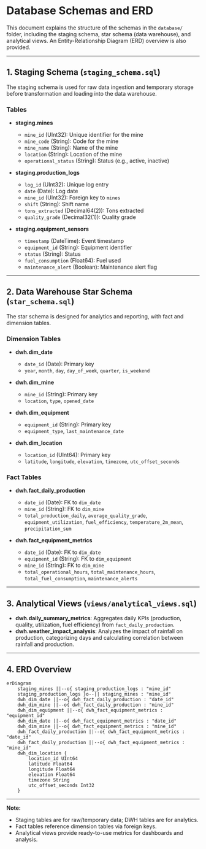 # Database Schemas and ERD

This document explains the structure of the schemas in the `database/` folder, including the staging schema, star schema (data warehouse), and analytical views. An Entity-Relationship Diagram (ERD) overview is also provided.

---

## 1. Staging Schema (`staging_schema.sql`)

The staging schema is used for raw data ingestion and temporary storage before transformation and loading into the data warehouse.

### Tables
- **staging.mines**
  - `mine_id` (UInt32): Unique identifier for the mine
  - `mine_code` (String): Code for the mine
  - `mine_name` (String): Name of the mine
  - `location` (String): Location of the mine
  - `operational_status` (String): Status (e.g., active, inactive)

- **staging.production_logs**
  - `log_id` (UInt32): Unique log entry
  - `date` (Date): Log date
  - `mine_id` (UInt32): Foreign key to `mines`
  - `shift` (String): Shift name
  - `tons_extracted` (Decimal64(2)): Tons extracted
  - `quality_grade` (Decimal32(1)): Quality grade

- **staging.equipment_sensors**
  - `timestamp` (DateTime): Event timestamp
  - `equipment_id` (String): Equipment identifier
  - `status` (String): Status
  - `fuel_consumption` (Float64): Fuel used
  - `maintenance_alert` (Boolean): Maintenance alert flag

---

## 2. Data Warehouse Star Schema (`star_schema.sql`)

The star schema is designed for analytics and reporting, with fact and dimension tables.

### Dimension Tables
- **dwh.dim_date**
  - `date_id` (Date): Primary key
  - `year`, `month`, `day`, `day_of_week`, `quarter`, `is_weekend`

- **dwh.dim_mine**
  - `mine_id` (String): Primary key
  - `location`, `type`, `opened_date`

- **dwh.dim_equipment**
  - `equipment_id` (String): Primary key
  - `equipment_type`, `last_maintenance_date`

- **dwh.dim_location**
  - `location_id` (UInt64): Primary key
  - `latitude`, `longitude`, `elevation`, `timezone`, `utc_offset_seconds`

### Fact Tables
- **dwh.fact_daily_production**
  - `date_id` (Date): FK to `dim_date`
  - `mine_id` (String): FK to `dim_mine`
  - `total_production_daily`, `average_quality_grade`, `equipment_utilization`, `fuel_efficiency`, `temperature_2m_mean`, `precipitation_sum`

- **dwh.fact_equipment_metrics**
  - `date_id` (Date): FK to `dim_date`
  - `equipment_id` (String): FK to `dim_equipment`
  - `mine_id` (String): FK to `dim_mine`
  - `total_operational_hours`, `total_maintenance_hours`, `total_fuel_consumption`, `maintenance_alerts`

---

## 3. Analytical Views (`views/analytical_views.sql`)

- **dwh.daily_summary_metrics**: Aggregates daily KPIs (production, quality, utilization, fuel efficiency) from `fact_daily_production`.
- **dwh.weather_impact_analysis**: Analyzes the impact of rainfall on production, categorizing days and calculating correlation between rainfall and production.

---

## 4. ERD Overview

```mermaid
erDiagram
    staging_mines ||--o{ staging_production_logs : "mine_id"
    staging_production_logs }o--|| staging_mines : "mine_id"
    dwh_dim_date ||--o{ dwh_fact_daily_production : "date_id"
    dwh_dim_mine ||--o{ dwh_fact_daily_production : "mine_id"
    dwh_dim_equipment ||--o{ dwh_fact_equipment_metrics : "equipment_id"
    dwh_dim_date ||--o{ dwh_fact_equipment_metrics : "date_id"
    dwh_dim_mine ||--o{ dwh_fact_equipment_metrics : "mine_id"
    dwh_fact_daily_production ||--o{ dwh_fact_equipment_metrics : "date_id"
    dwh_fact_daily_production ||--o{ dwh_fact_equipment_metrics : "mine_id"
    dwh_dim_location {
        location_id UInt64
        latitude Float64
        longitude Float64
        elevation Float64
        timezone String
        utc_offset_seconds Int32
    }
```

---

**Note:**
- Staging tables are for raw/temporary data; DWH tables are for analytics.
- Fact tables reference dimension tables via foreign keys.
- Analytical views provide ready-to-use metrics for dashboards and analysis. 